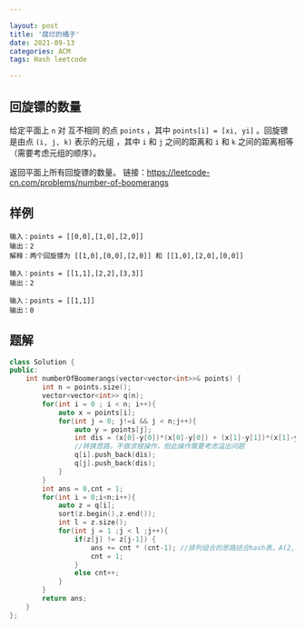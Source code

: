 ```yaml
---

layout: post
title: '腐烂的橘子'
date: 2021-09-13
categories: ACM
tags: Hash leetcode

---
```


## 回旋镖的数量

给定平面上 `n` 对 互不相同 的点 `points` ，其中 `points[i] = [xi, yi]` 。回旋镖 是由点 `(i, j, k)` 表示的元组 ，其中 `i` 和 `j` 之间的距离和 `i` 和 `k` 之间的距离相等（需要考虑元组的顺序）。

返回平面上所有回旋镖的数量。
链接：https://leetcode-cn.com/problems/number-of-boomerangs

## 样例

```
输入：points = [[0,0],[1,0],[2,0]]
输出：2
解释：两个回旋镖为 [[1,0],[0,0],[2,0]] 和 [[1,0],[2,0],[0,0]]

输入：points = [[1,1],[2,2],[3,3]]
输出：2

输入：points = [[1,1]]
输出：0
```

## 题解

```C++
class Solution {
public:
    int numberOfBoomerangs(vector<vector<int>>& points) {
        int n = points.size();
        vector<vector<int>> q(n);
        for(int i = 0 ; i < n; i++){
            auto x = points[i];
            for(int j = 0; j!=i && j < n;j++){
                auto y = points[j];
                int dis = (x[0]-y[0])*(x[0]-y[0]) + (x[1]-y[1])*(x[1]-y[1]);
                //转换思路，不做求根操作，但此操作需要考虑溢出问题
                q[i].push_back(dis);
                q[j].push_back(dis);
            }
        }
        int ans = 0,cnt = 1;
        for(int i = 0;i<n;i++){
            auto z = q[i];
            sort(z.begin(),z.end());
            int l = z.size();
            for(int j = 1 ;j < l ;j++){
                if(z[j] != z[j-1]) {
                    ans += cnt * (cnt-1); //排列组合的思路结合hash表，A(2,n)
                    cnt = 1;
                }
                else cnt++;
            }
        }
        return ans;
    }
};
```

